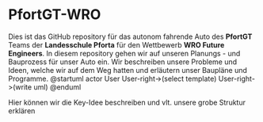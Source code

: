 # PfortGT-WRO

Dies ist das GitHub repository für das autonom fahrende Auto des **PfortGT** Teams der **Landesschule Pforta** für den Wettbewerb **WRO Future Engineers**.
In diesem repository gehen wir auf unseren Planungs - und Bauprozess für unser Auto ein. Wir beschreiben unsere Probleme und  Ideen, welche wir auf dem Weg hatten und erläutern unser Baupläne und Programme.
@startuml
actor User
User-right->(select template)
User-right->(write uml)
@enduml

Hier können wir die Key-Idee beschreiben und vlt. unsere grobe Struktur erklären
